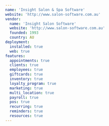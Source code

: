 ```yaml
---
name: 'Insight Salon & Spa Software'
website: 'http://www.salon-software.com.au'
vendor:
  name: 'Insight Salon Software'
  website: 'http://www.salon-software.com.au'
  founded: 1993
  country: AU
deployment:
  installed: true
  web: true
features:
  appointments: true
  clients: true
  employees: true
  giftcards: true
  inventory: true
  loyalty_program: true
  marketing: true
  multi_location: true
  payroll: true
  pos: true
  recurring: true
  reminders: true
  resources: true
---
```

